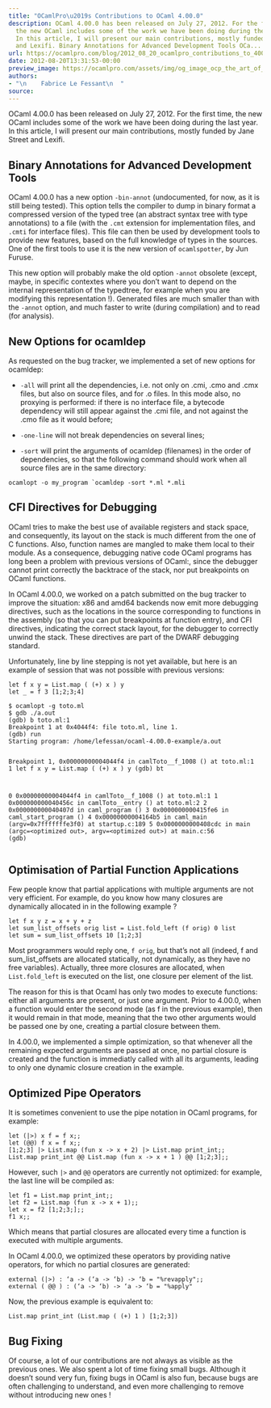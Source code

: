 ```yaml
---
title: "OCamlPro\u2019s Contributions to OCaml 4.00.0"
description: OCaml 4.00.0 has been released on July 27, 2012. For the first time,
  the new OCaml includes some of the work we have been doing during the last year.
  In this article, I will present our main contributions, mostly funded by Jane Street
  and Lexifi. Binary Annotations for Advanced Development Tools OCa...
url: https://ocamlpro.com/blog/2012_08_20_ocamlpro_contributions_to_400
date: 2012-08-20T13:31:53-00:00
preview_image: https://ocamlpro.com/assets/img/og_image_ocp_the_art_of_prog.png
authors:
- "\n    Fabrice Le Fessant\n  "
source:
---
```


<p>OCaml 4.00.0 has been released on July 27, 2012. For the first time,
the new OCaml includes some of the work we have been doing during the
last year. In this article, I will present our main contributions,
mostly funded by Jane Street and Lexifi.</p>
<h2>Binary Annotations for Advanced Development Tools</h2>
<p>OCaml 4.00.0 has a new option <code>-bin-annot</code> (undocumented, for now, as
it is still being tested). This option tells the compiler to dump in
binary format a compressed version of the typed tree (an abstract
syntax tree with type annotations) to a file (with the <code>.cmt</code>
extension for implementation files, and <code>.cmti</code> for interface
files). This file can then be used by development tools to provide new
features, based on the full knowledge of types in the sources. One of
the first tools to use it is the new version of <code>ocamlspotter</code>, by Jun
Furuse.</p>
<p>This new option will probably make the old option <code>-annot</code> obsolete
(except, maybe, in specific contextes where you don’t want to depend
on the internal representation of the typedtree, for example when you
are modifying this representation !). Generated files are much smaller
than with the <code>-annot</code> option, and much faster to write (during
compilation) and to read (for analysis).</p>
<h2>New Options for ocamldep</h2>
<p>As requested on the bug tracker, we implemented a set of new options for ocamldep:</p>
<ul>
<li>
<p><code>-all</code> will print all the dependencies, i.e. not only on .cmi, .cmo and .cmx files, but also on source files, and for .o files. In this mode also, no proxying is performed: if there is no interface file, a bytecode dependency will still appear against the .cmi file, and not against the .cmo file as it would before;</p>
</li>
<li>
<p><code>-one-line</code> will not break dependencies on several lines;</p>
</li>
<li>
<p><code>-sort</code> will print the arguments of ocamldep (filenames) in the order of dependencies, so that the following command should work when all source files are in the same directory:</p>
</li>
</ul>
<pre><code class="language-shell-session">ocamlopt -o my_program `ocamldep -sort *.ml *.mli
</code></pre>
<h2>CFI Directives for Debugging</h2>
<p>OCaml tries to make the best use of available registers and stack
space, and consequently, its layout on the stack is much different
from the one of C functions. Also, function names are mangled to make
them local to their module. As a consequence, debugging native code
OCaml programs has long been a problem with previous versions of
OCaml:, since the debugger cannot print correctly the backtrace of the
stack, nor put breakpoints on OCaml functions.</p>
<p>In OCaml 4.00.0, we worked on a patch submitted on the bug tracker to
improve the situation: x86 and amd64 backends now emit more debugging
directives, such as the locations in the source corresponding to
functions in the assembly (so that you can put breakpoints at function
entry), and CFI directives, indicating the correct stack layout, for
the debugger to correctly unwind the stack. These directives are part
of the DWARF debugging standard.</p>
<p>Unfortunately, line by line stepping is not yet available, but here is an example of session that was not possible with previous versions:</p>
<pre><code class="language-ocaml">let f x y = List.map ( (+) x ) y
let _ = f 3 [1;2;3;4]
</code></pre>
<pre><code class="language-shell-session">$ ocamlopt -g toto.ml
$ gdb ./a.out
(gdb) b toto.ml:1
Breakpoint 1 at 0x4044f4: file toto.ml, line 1.
(gdb) run
Starting program: /home/lefessan/ocaml-4.00.0-example/a.out

Breakpoint 1, 0x00000000004044f4 in camlToto__f_1008 () at toto.ml:1
1 let f x y = List.map ( (+) x ) y
(gdb) bt

0 0x00000000004044f4 in camlToto__f_1008 () at toto.ml:1
1 0x000000000040456c in camlToto__entry () at toto.ml:2
2 0x000000000040407d in caml_program ()
3 0x0000000000415fe6 in caml_start_program ()
4 0x00000000004164b5 in caml_main (argv=0x7fffffffe3f0) at startup.c:189
5 0x0000000000408cdc in main (argc=&lt;optimized out&gt;, argv=&lt;optimized out&gt;)
at main.c:56
(gdb)
</code></pre>
<h2>Optimisation of Partial Function Applications</h2>
<p>Few people know that partial applications with multiple arguments are
not very efficient. For example, do you know how many closures are
dynamically allocated in in the following example ?</p>
<pre><code class="language-ocaml">let f x y z = x + y + z
let sum_list_offsets orig list = List.fold_left (f orig) 0 list
let sum = sum_list_offsets 10 [1;2;3]
</code></pre>
<p>Most programmers would reply one, <code>f orig</code>, but that’s not all
(indeed, f and sum_list_offsets are allocated statically, not
dynamically, as they have no free variables). Actually, three more
closures are allocated, when <code>List.fold_left</code> is executed on the list,
one closure per element of the list.</p>
<p>The reason for this is that Ocaml has only two modes to execute
functions: either all arguments are present, or just one
argument. Prior to 4.00.0, when a function would enter the second mode
(as f in the previous example), then it would remain in that mode,
meaning that the two other arguments would be passed one by one,
creating a partial closure between them.</p>
<p>In 4.00.0, we implemented a simple optimization, so that whenever all
the remaining expected arguments are passed at once, no partial
closure is created and the function is immediatly called with all its
arguments, leading to only one dynamic closure creation in the
example.</p>
<h2>Optimized Pipe Operators</h2>
<p>It is sometimes convenient to use the pipe notation in OCaml programs, for example:</p>
<pre><code class="language-ocaml">let (|&gt;) x f = f x;;
let (@@) f x = f x;;
[1;2;3] |&gt; List.map (fun x -&gt; x + 2) |&gt; List.map print_int;;
List.map print_int @@ List.map (fun x -&gt; x + 1 ) @@ [1;2;3];;
</code></pre>
<p>However, such <code>|&gt;</code> and <code>@@</code> operators are currently not optimized: for
example, the last line will be compiled as:</p>
<pre><code class="language-ocaml">let f1 = List.map print_int;;
let f2 = List.map (fun x -&gt; x + 1);;
let x = f2 [1;2;3;];;
f1 x;;
</code></pre>
<p>Which means that partial closures are allocated every time a function
is executed with multiple arguments.</p>
<p>In OCaml 4.00.0, we optimized these operators by providing native
operators, for which no partial closures are generated:</p>
<pre><code class="language-ocaml">external (|&gt;) : ‘a -&gt; (‘a -&gt; ‘b) -&gt; ‘b = "%revapply";;
external ( @@ ) : (‘a -&gt; ‘b) -&gt; ‘a -&gt; ‘b = "%apply"
</code></pre>
<p>Now, the previous example is equivalent to:</p>
<pre><code class="language-ocaml">List.map print_int (List.map ( (+) 1 ) [1;2;3])
</code></pre>
<h2>Bug Fixing</h2>
<p>Of course, a lot of our contributions are not always as visible as the
previous ones. We also spent a lot of time fixing small bugs. Although
it doesn’t sound very fun, fixing bugs in OCaml is also fun, because
bugs are often challenging to understand, and even more challenging to
remove without introducing new ones !</p>

